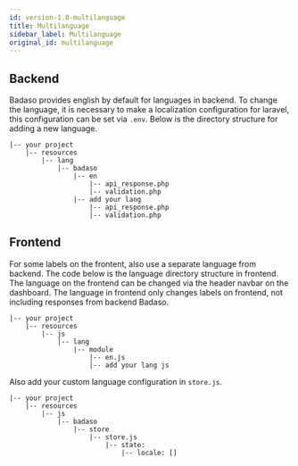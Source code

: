 ```yaml
---
id: version-1.0-multilanguage
title: Multilanguage
sidebar_label: Multilanguage
original_id: multilanguage
---
```


## Backend

Badaso provides english by default for languages in backend. To change the language, it is necessary to make a localization configuration for laravel, this configuration can be set via ```.env```. Below is the directory structure for adding a new language.

```
|-- your project
    |-- resources
        |-- lang
            |-- badaso
                |-- en
                    |-- api_response.php
                    |-- validation.php
                |-- add your lang
                    |-- api_response.php
                    |-- validation.php
```

## Frontend

For some labels on the frontent, also use a separate language from backend. The code below is the language directory structure in frontend. The language on the frontend can be changed via the header navbar on the dashboard. The language in frontend only changes labels on frontend, not including responses from backend Badaso.

```
|-- your project
    |-- resources
        |-- js
            |-- lang
                |-- module
                    |-- en.js
                    |-- add your lang js
```

Also add your custom language configuration in `store.js`.

```
|-- your project
    |-- resources
        |-- js
            |-- badaso
                |-- store
                    |-- store.js 
                        |-- state:
                            |-- locale: []
```